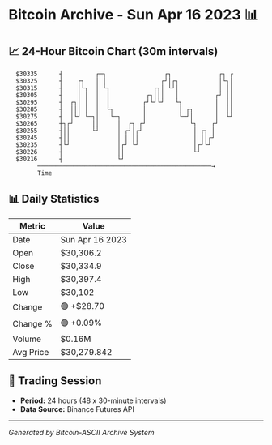 # Bitcoin Archive - Sun Apr 16 2023 📊

## 📈 24-Hour Bitcoin Chart (30m intervals)

```
  $30335      ┤         ┌─┐                ┌┐             ┌┐ ┌ 
  $30325      ┤    ┌┐   │ │               ┌┘│┌┐           │└┐│ 
  $30315      ┤    │└┐  │ └┐            ┌┐│ └┘│           │ ││ 
  $30305      ┤    │ │  │  │          ┌┐│││   │          ┌┘ ││ 
  $30295      ┤  ┌┐│ │  │  │         ┌┘└┘└┘   └┐         │  ││ 
  $30285      ┤  │││ │  │  └┐        │         │ ┌┐      │  ││ 
  $30275      ┤  │└┘ └─┐│   └─┐      │         └─┘│      │  └┘ 
  $30265      ┼┐┌┘     ││     │  ┌┐ ┌┘            └┐    ┌┘     
  $30255      ┤││      └┘     │ ┌┘│┌┘              │ ┌┐ │      
  $30245      ┤││             │ │ ││               │ ││┌┘      
  $30235      ┤└┘             │┌┘ └┘               │┌┘└┘       
  $30226      ┤               ││                   └┘          
  $30216      ┤               └┘                               
        ────────────────────────────────────────────────→
        Time
```

## 📊 Daily Statistics

| Metric | Value |
|--------|-------|
| Date | Sun Apr 16 2023 |
| Open | $30,306.2 |
| Close | $30,334.9 |
| High | $30,397.4 |
| Low | $30,102 |
| Change | 🟢 +$28.70 |
| Change % | 🟢 +0.09% |
| Volume | $0.16M |
| Avg Price | $30,279.842 |

## 📅 Trading Session

- **Period:** 24 hours (48 x 30-minute intervals)
- **Data Source:** Binance Futures API

---
*Generated by Bitcoin-ASCII Archive System*
